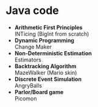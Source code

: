 # Java code

* **Arithmetic First Principles**
<br> INTicing (BigInt from scratch)
* **Dynamic Programming**
<br> Change Maker
* **Non-Deterministic Estimation**
<br> Estimators
* **Backtracking Algorithm**
<br> MazeWalker (Mario skin)
* **Discrete Event Simulation**
<br> AngryBalls
* **Parlor/Board game**
<br>Picomon
